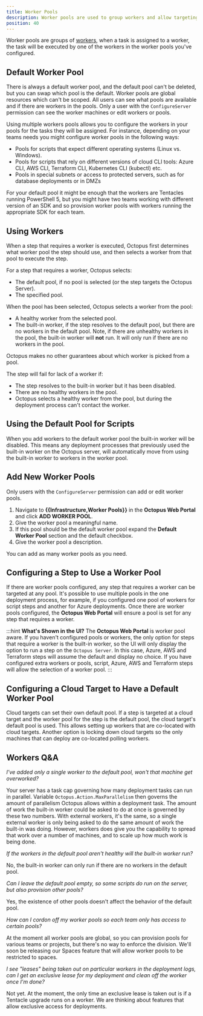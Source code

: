 ```yaml
---
title: Worker Pools
description: Worker pools are used to group workers and allow targeting steps at the pool of workers best equipped to execute the step.  This page describes how to configure worker pools for a variety of scenarios.
position: 40
---
```


Worker pools are groups of [workers](/docs/infrastructure/workers/index.md), when a task is assigned to a worker, the task will be executed by one of the workers in the worker pools you've configured.

## Default Worker Pool

There is always a default worker pool, and the default pool can't be deleted, but you can swap which pool is the default. Worker pools are global resources which can't be scoped.  All users can see what pools are available and if there are workers in the pools. Only a user with the `ConfigureServer` permission can see the worker machines or edit workers or pools.

Using multiple workers pools allows you to configure the workers in your  pools for the tasks they will be assigned. For instance, depending on your teams needs you might configure worker pools in the following ways:

- Pools for scripts that expect different operating systems (Linux vs. Windows).
- Pools for scripts that rely on different versions of cloud CLI tools: Azure CLI, AWS CLI, Terraform CLI, Kubernetes CLI (kubectl) etc.
- Pools in special subnets or access to protected servers, such as for database deployments or in DMZs

For your default pool it might be enough that the workers are Tentacles running PowerShell 5, but you might have two teams working with different version of an SDK and so provision worker pools with workers running the appropriate SDK for each team.

## Using Workers

When a step that requires a worker is executed, Octopus first determines what worker pool the step should use, and then selects a worker from that pool to execute the step.

For a step that requires a worker, Octopus selects:

- The default pool, if no pool is selected (or the step targets the Octopus Server).
- The specified pool.

When the pool has been selected, Octopus selects a worker from the pool:

- A healthy worker from the selected pool.
- The built-in worker, if the step resolves to the default pool, but there are no workers in the default pool. Note, if there are unhealthy workers in the pool, the built-in worker will **not** run. It will only run if there are no workers in the pool.

Octopus makes no other guarantees about which worker is picked from a pool.

The step will fail for lack of a worker if:

- The step resolves to the built-in worker but it has been disabled.
- There are no healthy workers in the pool.
- Octopus selects a healthy worker from the pool, but during the deployment process can't contact the worker.

## Using the Default Pool for Scripts

When you add workers to the default worker pool the built-in worker will be disabled. This means any deployment processes that previously used the built-in worker on the Octopus server, will automatically move from using the built-in worker to workers in the worker pool.

## Add New Worker Pools

Only users with the `ConfigureServer` permission can add or edit worker pools.

1. Navigate to **{{Infrastructure,Worker Pools}}** in the **Octopus Web Portal** and click **ADD WORKER POOL**.  
1. Give the worker pool a meaningful name.
1. If this pool should be the default worker pool expand the **Default Worker Pool** section and the default checkbox.
1. Give the worker pool a description.

You can add as many worker pools as you need.

## Configuring a Step to Use a Worker Pool

If there are worker pools configured, any step that requires a worker can be targeted at any pool.  It's possible to use multiple pools in the one deployment process, for example, if you configured one pool of workers for script steps and another for Azure deployments.  Once there are worker pools configured, the **Octopus Web Portal** will ensure a pool is set for any step that requires a worker.

:::hint
**What's Shown in the UI?**
The **Octopus Web Portal** is worker pool aware.  If you haven't configured pools or workers, the only option for steps that require a worker is the built-in worker, so the UI will only display the option to run a step on the `Octopus Server`.  In this case, Azure, AWS and Terraform steps will assume the default and display no choice.  If you have configured extra workers or pools, script, Azure, AWS and Terraform steps will allow the selection of a worker pool.
:::

## Configuring a Cloud Target to Have a Default Worker Pool

Cloud targets can set their own default pool.  If a step is targeted at a cloud target and the worker pool for the step is the default pool, the cloud target's default pool is used.  This allows setting up workers that are co-located with cloud targets.  Another option is locking down cloud targets so the only machines that can deploy are co-located polling workers.

## Workers Q&A

*I've added only a single worker to the default pool, won't that machine get overworked?*

Your server has a task cap governing how many deployment tasks can run in parallel.  Variable `Octopus.Action.MaxParallelism` then governs the amount of parallelism Octopus allows within a deployment task.  The amount of work the built-in worker could be asked to do at once is governed by these two numbers.  With external workers, it's the same, so a single external worker is only being asked to do the same amount of work the built-in was doing.  However, workers does give you the capability to spread that work over a number of machines, and to scale up how much work is being done.

*If the workers in the default pool aren't healthy will the built-in worker run?*

No, the built-in worker can only run if there are no workers in the default pool.

*Can I leave the default pool empty, so some scripts do run on the server, but also provision other pools?*

Yes, the existence of other pools doesn't affect the behavior of the default pool.

*How can I cordon off my worker pools so each team only has access to certain pools?*

At the moment all worker pools are global, so you can provision pools for various teams or projects, but there's no way to enforce the division.  We'll soon be releasing our Spaces feature that will allow worker pools to be restricted to spaces.

*I see "leases" being taken out on particular workers in the deployment logs, can I get an exclusive lease for my deployment and clean off the worker once I'm done?*

Not yet.  At the moment, the only time an exclusive lease is taken out is if a Tentacle upgrade runs on a worker.  We are thinking about features that allow exclusive access for deployments.

